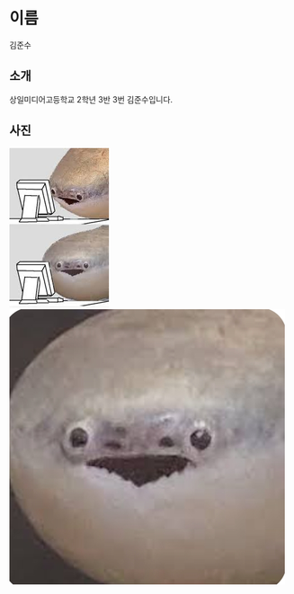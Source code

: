 # 이름
김준수

## 소개
상일미디어고등학교 2학년 3반 3번 김준수입니다.

## 사진
![사진](./images.jpg)
![사진](./966c0d62-cc37-48fe-824a-63481d0e3128.png)
